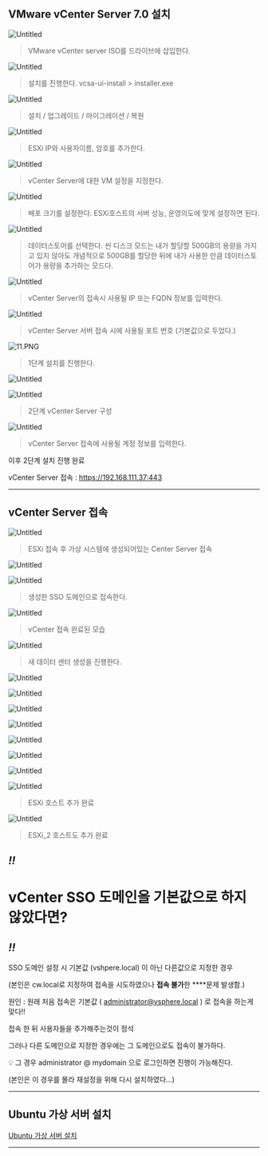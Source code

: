 

## VMware vCenter Server 7.0 설치

![Untitled](VMware%20vSphere%207%200%20%E1%84%89%E1%85%A5%E1%86%AF%E1%84%8E%E1%85%B5%20241bfdc0e48d46bd8f5be2899f60c334/Untitled%2024.png)

> VMware vCenter server ISO를 드라이브에 삽입한다.
> 

![Untitled](VMware%20vSphere%207%200%20%E1%84%89%E1%85%A5%E1%86%AF%E1%84%8E%E1%85%B5%20241bfdc0e48d46bd8f5be2899f60c334/Untitled%2025.png)

> 설치를 진행한다. vcsa-ui-install > installer.exe
> 

![Untitled](VMware%20vSphere%207%200%20%E1%84%89%E1%85%A5%E1%86%AF%E1%84%8E%E1%85%B5%20241bfdc0e48d46bd8f5be2899f60c334/Untitled%2026.png)

> 설치 / 업그레이드 / 마이그레이션 / 복원
> 

![Untitled](VMware%20vSphere%207%200%20%E1%84%89%E1%85%A5%E1%86%AF%E1%84%8E%E1%85%B5%20241bfdc0e48d46bd8f5be2899f60c334/Untitled%2027.png)

> ESXi IP와 사용자이름, 암호를 추가한다.
> 

![Untitled](VMware%20vSphere%207%200%20%E1%84%89%E1%85%A5%E1%86%AF%E1%84%8E%E1%85%B5%20241bfdc0e48d46bd8f5be2899f60c334/Untitled%2028.png)

> vCenter Server에 대한 VM 설정을 지정한다.
> 

![Untitled](VMware%20vSphere%207%200%20%E1%84%89%E1%85%A5%E1%86%AF%E1%84%8E%E1%85%B5%20241bfdc0e48d46bd8f5be2899f60c334/Untitled%2029.png)

> 배포 크기를 설정한다. ESXi호스트의 서버 성능, 운영의도에 맞게 설정하면 된다.
> 

![Untitled](VMware%20vSphere%207%200%20%E1%84%89%E1%85%A5%E1%86%AF%E1%84%8E%E1%85%B5%20241bfdc0e48d46bd8f5be2899f60c334/Untitled%2030.png)

> 데이터스토어를 선택한다. 씬 디스크 모드는 내가 할당할 500GB의 용량을 가지고 있지 않아도 개념적으로 500GB를 할당한 뒤에 내가 사용한 만큼 데이터스토어가 용량을 추가하는 모드다.
> 

![Untitled](VMware%20vSphere%207%200%20%E1%84%89%E1%85%A5%E1%86%AF%E1%84%8E%E1%85%B5%20241bfdc0e48d46bd8f5be2899f60c334/Untitled%2031.png)

> vCenter Server의 접속시 사용될 IP 또는 FQDN 정보를 입력한다.
> 

![Untitled](VMware%20vSphere%207%200%20%E1%84%89%E1%85%A5%E1%86%AF%E1%84%8E%E1%85%B5%20241bfdc0e48d46bd8f5be2899f60c334/Untitled%2032.png)

> vCenter Server 서버 접속 시에 사용될 포트 번호 (기본값으로 두었다.)
> 

![11.PNG](VMware%20vSphere%207%200%20%E1%84%89%E1%85%A5%E1%86%AF%E1%84%8E%E1%85%B5%20241bfdc0e48d46bd8f5be2899f60c334/11.png)

> 1단계 설치를 진행한다.
> 

![Untitled](VMware%20vSphere%207%200%20%E1%84%89%E1%85%A5%E1%86%AF%E1%84%8E%E1%85%B5%20241bfdc0e48d46bd8f5be2899f60c334/Untitled%2033.png)

![Untitled](VMware%20vSphere%207%200%20%E1%84%89%E1%85%A5%E1%86%AF%E1%84%8E%E1%85%B5%20241bfdc0e48d46bd8f5be2899f60c334/Untitled%2034.png)

> 2단계 vCenter Server 구성
> 

![Untitled](VMware%20vSphere%207%200%20%E1%84%89%E1%85%A5%E1%86%AF%E1%84%8E%E1%85%B5%20241bfdc0e48d46bd8f5be2899f60c334/Untitled%2035.png)

> vCenter Server 접속에 사용될 계정 정보를 입력한다.
> 

이후 2단계 설치 진행 완료

vCenter Server 접속 : https://192.168.111.37:443

---

## vCenter Server 접속

![Untitled](VMware%20vSphere%207%200%20%E1%84%89%E1%85%A5%E1%86%AF%E1%84%8E%E1%85%B5%20241bfdc0e48d46bd8f5be2899f60c334/Untitled%2036.png)

> ESXi 접속 후 가상 시스템에 생성되어있는 Center Server 접속
> 

![Untitled](VMware%20vSphere%207%200%20%E1%84%89%E1%85%A5%E1%86%AF%E1%84%8E%E1%85%B5%20241bfdc0e48d46bd8f5be2899f60c334/Untitled%2037.png)

![Untitled](VMware%20vSphere%207%200%20%E1%84%89%E1%85%A5%E1%86%AF%E1%84%8E%E1%85%B5%20241bfdc0e48d46bd8f5be2899f60c334/Untitled%2038.png)

> 생성한 SSO 도메인으로 접속한다.
> 

![Untitled](VMware%20vSphere%207%200%20%E1%84%89%E1%85%A5%E1%86%AF%E1%84%8E%E1%85%B5%20241bfdc0e48d46bd8f5be2899f60c334/Untitled%2039.png)

> vCenter 접속 완료된 모습
> 

![Untitled](VMware%20vSphere%207%200%20%E1%84%89%E1%85%A5%E1%86%AF%E1%84%8E%E1%85%B5%20241bfdc0e48d46bd8f5be2899f60c334/Untitled%2040.png)

> 새 데이터 센터 생성을 진행한다.
> 

![Untitled](VMware%20vSphere%207%200%20%E1%84%89%E1%85%A5%E1%86%AF%E1%84%8E%E1%85%B5%20241bfdc0e48d46bd8f5be2899f60c334/Untitled%2041.png)

![Untitled](VMware%20vSphere%207%200%20%E1%84%89%E1%85%A5%E1%86%AF%E1%84%8E%E1%85%B5%20241bfdc0e48d46bd8f5be2899f60c334/Untitled%2042.png)

![Untitled](VMware%20vSphere%207%200%20%E1%84%89%E1%85%A5%E1%86%AF%E1%84%8E%E1%85%B5%20241bfdc0e48d46bd8f5be2899f60c334/Untitled%2043.png)

![Untitled](VMware%20vSphere%207%200%20%E1%84%89%E1%85%A5%E1%86%AF%E1%84%8E%E1%85%B5%20241bfdc0e48d46bd8f5be2899f60c334/Untitled%2044.png)

![Untitled](VMware%20vSphere%207%200%20%E1%84%89%E1%85%A5%E1%86%AF%E1%84%8E%E1%85%B5%20241bfdc0e48d46bd8f5be2899f60c334/Untitled%2045.png)

![Untitled](VMware%20vSphere%207%200%20%E1%84%89%E1%85%A5%E1%86%AF%E1%84%8E%E1%85%B5%20241bfdc0e48d46bd8f5be2899f60c334/Untitled%2046.png)

![Untitled](VMware%20vSphere%207%200%20%E1%84%89%E1%85%A5%E1%86%AF%E1%84%8E%E1%85%B5%20241bfdc0e48d46bd8f5be2899f60c334/Untitled%2047.png)

![Untitled](VMware%20vSphere%207%200%20%E1%84%89%E1%85%A5%E1%86%AF%E1%84%8E%E1%85%B5%20241bfdc0e48d46bd8f5be2899f60c334/Untitled%2048.png)

> ESXi 호스트 추가 완료
> 

![Untitled](VMware%20vSphere%207%200%20%E1%84%89%E1%85%A5%E1%86%AF%E1%84%8E%E1%85%B5%20241bfdc0e48d46bd8f5be2899f60c334/Untitled%2049.png)

> ESXi_2 호스트도 추가 완료
> 

## *!!*

# vCenter SSO 도메인을 기본값으로 하지 않았다면?

## *!!*

SSO 도메인 설정 시 기본값 (vshpere.local) 이 아닌 다른값으로 지정한 경우

(본인은 cw.local로 지정하여 접속을 시도하였으나 **접속 불가**한 ****문제 발생함.)

원인 : 원래 처음 접속은 기본값 ( administrator@vsphere.local ) 로 접속을 하는게 맞다!!

접속 한 뒤 사용자들을 추가해주는것이 정석

그러나 다른 도메인으로 지정한 경우에는 그 도메인으로도 접속이 불가하다.

<aside>
💡 그 경우 administrator @ mydomain 으로 로그인하면 진행이 가능해진다.

</aside>

(본인은 이 경우를 몰라 재설정을 위해 다시 설치하였다...)

---

## Ubuntu 가상 서버 설치

[Ubuntu 가상 서버 설치](https://www.notion.so/Ubuntu-b6dd2aaa61ef46c79670edd4259d3343)

---
